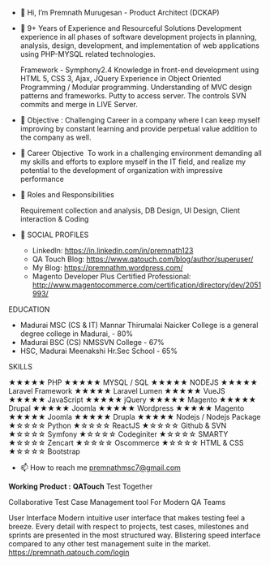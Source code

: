 - 👋 Hi, I’m Premnath Murugesan - Product Architect (DCKAP)

- 👀 9+ Years of Experience and Resourceful Solutions Development experience in all phases of software development projects in planning, analysis, design, development, and implementation of web applications using PHP-MYSQL related technologies.

  Framework - Symphony2.4
  Knowledge in front-end development using HTML 5, CSS 3, Ajax, JQuery
  Experience in Object Oriented Programming / Modular programming.
  Understanding of MVC design patterns and frameworks.
  Putty to access server. The controls SVN commits and merge in LIVE Server.
  

- 🌱 Objective :
Challenging Career in a company where I can keep myself improving by constant learning and provide perpetual value addition to the company as well.

- 🌱 Career Objective 
To work in a challenging environment demanding all my skills and efforts to explore myself in the IT field, and realize my potential to the development of organization with impressive performance
  
- 🌱 Roles and Responsibilities 

   Requirement collection and analysis, DB Design, UI Design, Client interaction &amp; Coding

- 💞️ SOCIAL PROFILES 
  * Linkedln: https://in.linkedin.com/in/premnath123
  * QA Touch Blog: https://www.qatouch.com/blog/author/superuser/
  * My Blog: https://premnathm.wordpress.com/
  * Magento Developer Plus Certified Professional: http://www.magentocommerce.com/certification/directory/dev/2051993/


EDUCATION
  * Madurai MSC (CS & IT)
          Mannar Thirumalai Naicker College is a general degree college in Madurai, - 80%
  * Madurai BSC (CS)  NMSSVN College - 67%
  * HSC, Madurai Meenakshi Hr.Sec School - 65%
  
  
  SKILLS
  
  ★★★★★ PHP
  ★★★★★ MYSQL / SQL 
  ★★★★★ NODEJS
  ★★★★★ Laravel Framework
  ★★★★★ Laravel Lumen
  ★★★★★ VueJS
  ★★★★★ JavaScript
  ★★★★★ jQuery
  ★★★★★ Magento
  ★★★★★ Drupal
  ★★★★★ Joomla
  ★★★★★ Wordpress
  ★★★★★ Magento
  ★★★★★ Joomla
  ★★★★★ Drupla
  ★★★★★ Nodejs / Nodejs Package
  ★☆☆☆☆ Python
  ★☆☆☆☆ ReactJS
  ★☆☆☆☆ Github & SVN
  ★☆☆☆☆ Symfony
  ★☆☆☆☆ Codeginiter
  ★☆☆☆☆ SMARTY
  ★☆☆☆☆ Zencart
  ★☆☆☆☆ Oscommerce
  ★☆☆☆☆ HTML & CSS
  ★☆☆☆☆ Bootstrap
  

- 📫 How to reach me 
premnathmsc7@gmail.com

**Working Product :**
**QATouch**
Test Together

Collaborative Test Case Management tool For Modern QA Teams

User Interface
Modern intuitive user interface that makes testing feel a breeze. Every detail with respect to projects, test cases, milestones and sprints are presented in the most structured way. Blistering speed interface compared to any other test management suite in the market.
https://premnath.qatouch.com/login


<!---
premnathmsc/premnathmsc is a ✨ special ✨ repository because its `README.md` (this file) appears on your GitHub profile.
You can click the Preview link to take a look at your changes.
--->
